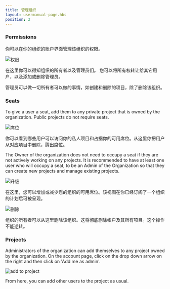 ```yaml
---
title: 管理组织
layout: usermanual-page.hbs
position: 2
---
```


### Permissions

你可以在你的组织的账户界面管理该组织的权限。

![权限][1]

在这里你可以得知组织的所有者以及管理员们。 您可以将所有权转让给其它用户，以及添加或删除管理员。

管理员可以做一切所有者可以做的事情，如创建和删除的项目，除了删除该组织。

### Seats

To give a user a seat, add them to any private project that is owned by the organization. Public projects do not require seats.

![席位][2]

你可以看到哪些用户可以访问你的私人项目和占据你的可用席位。从这里你把用户从对应项目中删除，腾出席位。

The Owner of the organization does not need to occupy a seat if they are not actively working on any projects. It is recommended to have at least one user who will occupy a seat, to be an Admin of the Organization so that they can create new projects and manage existing projects.

![升级][3]

在这里，您可以增加或减少您的组织的可用席位。该视图在你已经订阅了一个组织的计划后可被呈现。

![删除][4]

组织的所有者可以从这里删除该组织。这将彻底删除帐户及其所有项目。这个操作不能逆转。

### Projects 

Administrators of the organization can add themselves to any project owned by the organization. On the account page, click on the drop down arrow on the right and then click on 'Add me as admin'.

![add to project][5]

From here, you can add other users to the project as usual.

[1]: /images/user-manual/organizations/permissions.png
[2]: /images/user-manual/organizations/seats.png
[3]: /images/user-manual/organizations/upgrade.png
[4]: /images/user-manual/organizations/delete.png
[5]: /images/user-manual/organizations/add-to-project.png
